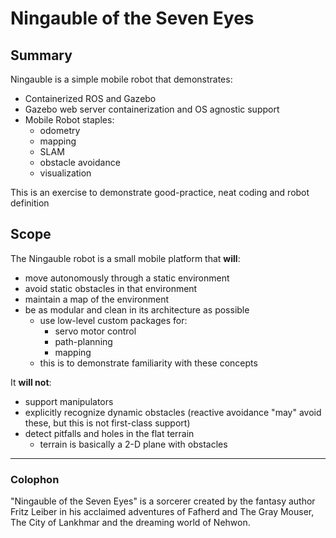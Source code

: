 # Ningauble of the Seven Eyes

## Summary
Ningauble is a simple mobile robot that demonstrates:
- Containerized ROS and Gazebo
- Gazebo web server containerization and OS agnostic support
- Mobile Robot staples:
    - odometry
    - mapping
    - SLAM
    - obstacle avoidance
    - visualization

This is an exercise to demonstrate good-practice, neat coding and 
robot definition

## Scope

The Ningauble robot is a small mobile platform that __will__:
- move autonomously through a static environment
- avoid static obstacles in that environment
- maintain a map of the environment
- be as modular and clean in its architecture as possible
    - use low-level custom packages for:
        - servo motor control
        - path-planning
        - mapping
    - this is to demonstrate familiarity with these concepts

It __will not__:
- support manipulators
- explicitly recognize dynamic obstacles (reactive avoidance "may" avoid these, but this is not first-class support)
- detect pitfalls and holes in the flat terrain
    - terrain is basically a 2-D plane with obstacles

---------
### Colophon

"Ningauble of the Seven Eyes" is a sorcerer created by the fantasy author 
Fritz Leiber in his acclaimed adventures of Fafherd and The Gray Mouser, 
The City of Lankhmar and the dreaming world of Nehwon.